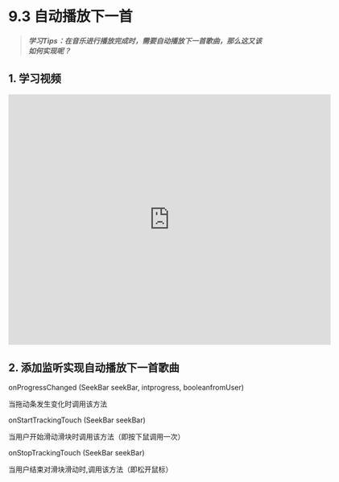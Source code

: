 # 9.3 自动播放下一首

>##### 学习Tips：在音乐进行播放完成时，需要自动播放下一首歌曲，那么这又该如何实现呢？

## 1. 学习视频

<iframe frameborder="0" width="640" height="498" src="https://v.qq.com/iframe/player.html?vid=z0180bhmznp&tiny=0&auto=0" allowfullscreen></iframe>

## 2. 添加监听实现自动播放下一首歌曲

onProgressChanged (SeekBar seekBar, intprogress, booleanfromUser)

当拖动条发生变化时调用该方法

onStartTrackingTouch (SeekBar seekBar)

当用户开始滑动滑块时调用该方法（即按下鼠调用一次）

onStopTrackingTouch (SeekBar seekBar)

当用户结束对滑块滑动时,调用该方法（即松开鼠标）